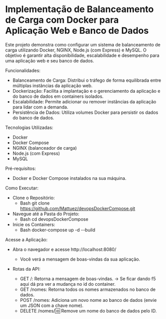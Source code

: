 # Implementação de Balanceamento de Carga com Docker para Aplicação Web e Banco de Dados

Este projeto demonstra como configurar um sistema de balanceamento de carga utilizando Docker, NGINX, Node.js (com Express) e MySQL. O objetivo é garantir alta disponibilidade, escalabilidade e desempenho para uma aplicação web e seu banco de dados.

Funcionalidades:

- Balanceamento de Carga: Distribui o tráfego de forma equilibrada entre múltiplas instâncias da aplicação web.
- Dockerização: Facilita a implantação e o gerenciamento da aplicação e do banco de dados em containers isolados.
- Escalabilidade: Permite adicionar ou remover instâncias da aplicação para lidar com a demanda.
- Persistência de Dados: Utiliza volumes Docker para persistir os dados do banco de dados.

Tecnologias Utilizadas:

- Docker
- Docker Compose
- NGINX (balanceador de carga)
- Node.js (com Express)
- MySQL

Pré-requisitos:

- Docker e Docker Compose instalados na sua máquina.

Como Executar:

- Clone o Repositório:
  - Bash git clone https://github.com/Mattuez/devopsDockerCompose.git
- Navegue até a Pasta do Projeto:
  - Bash cd devopsDockerCompose
- Inicie os Containers:
  - Bash docker-compose up -d --build

Acesse a Aplicação:

- Abra o navegador e acesse http://localhost:8080/
  - Você verá a mensagem de boas-vindas da sua aplicação.
- Rotas da API:

  - GET /: Retorna a mensagem de boas-vindas. -> Se ficar dando f5 aqui dá pra ver a mudança no id do container.
  - GET /nomes: Retorna todos os nomes armazenados no banco de dados.
  - POST /nomes: Adiciona um novo nome ao banco de dados (envie um JSON com a chave nome).
  - DELETE /nomes/:id: Remove um nome do banco de dados pelo ID.
